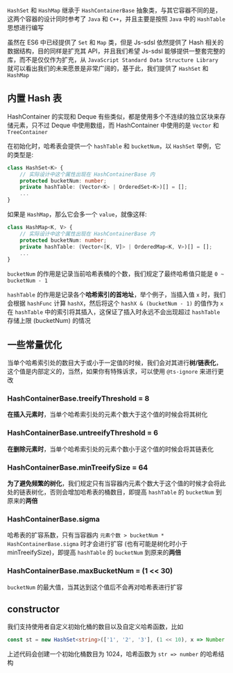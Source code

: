 `HashSet` 和 `HashMap` 继承于 `HashContainerBase` 抽象类，与其它容器不同的是，这两个容器的设计同时参考了 `Java` 和 `C++`，并且主要是按照 `Java` 中的 `HashTable` 思想进行编写

虽然在 ES6 中已经提供了 `Set` 和 `Map` 类，但是 Js-sdsl 依然提供了 Hash 相关的数据结构，目的同样是扩充其 API，并且我们希望 Js-sdsl 能够提供一整套完整的库，而不是仅仅作为扩充，从 `JavaScript Standard Data Structure Library` 就可以看出我们的未来愿景是非常广阔的，基于此，我们提供了 `HashSet` 和 `HashMap`

## 内置 Hash 表

HashContainer 的实现和 Deque 有些类似，都是使用多个不连续的独立区块来存储元素，只不过 Deque 中使用数组，而 HashContainer 中使用的是 `Vector` 和 `TreeContainer`

在初始化时，哈希表会提供一个 `hashTable` 和 `bucketNum`，以 `HashSet` 举例，它的类型是:

```typescript
class HashSet<K> {
    // 实际设计中这个属性出现在 HashContainerBase 内
    protected bucketNum: number;
    private hashTable: (Vector<K> | OrderedSet<K>)[] = [];
    ...
}
```

如果是 `HashMap`，那么它会多一个 `value`，就像这样:

```typescript
class HashMap<K, V> {
    // 实际设计中这个属性出现在 HashContainerBase 内
    protected bucketNum: number;
    private hashTable: (Vector<[K, V]> | OrderedMap<K, V>)[] = [];
    ...
}
```

`bucketNum` 的作用是记录当前哈希表桶的个数，我们规定了最终哈希值只能是 `0 ~ bucketNum - 1`

`hashTable` 的作用是记录各个**哈希索引的首地址**，举个例子，当插入值 `x` 时，我们会根据 `hashFunc` 计算 `hashX`，然后将这个 `hashX & (bucketNum - 1)` 的值作为 `x` 在 `hashTable` 中的索引将其插入，这保证了插入时永远不会出现超过 `hashTable` 存储上限 (bucketNum) 的情况

## 一些常量优化

当单个哈希索引处的数目大于或小于一定值的时候，我们会对其进行**树/链表化**，这个值是内部定义的，当然，如果你有特殊诉求，可以使用 `@ts-ignore` 来进行更改

### HashContainerBase.treeifyThreshold = 8

**在插入元素时**，当单个哈希索引处的元素个数大于这个值的时候会将其树化

### HashContainerBase.untreeifyThreshold = 6

**在删除元素时**，当单个哈希索引处的元素个数小于这个值的时候会将其链表化

### HashContainerBase.minTreeifySize = 64

**为了避免频繁的树化**，我们规定只有当容器内元素个数大于这个值的时候才会将此处的链表树化，否则会增加哈希表的桶数目，即提高 `hashTable` 的 `bucketNum` 到原来的**两倍**

### HashContainerBase.sigma

哈希表的扩容系数，只有当容器内 `元素个数 > bucketNum * HashContainerBase.sigma` 时才会进行扩容 (也有可能是树化时小于 minTreeifySize)，即提高 `hashTable` 的 `bucketNum` 到原来的**两倍**

### HashContainerBase.maxBucketNum = (1 << 30)

`bucketNum` 的最大值，当其达到这个值后不会再对哈希表进行扩容

## constructor

我们支持使用者自定义初始化桶的数目以及自定义哈希函数，比如

```typescript
const st = new HashSet<string>(['1', '2', '3'], (1 << 10), x => Number(x));
```

上述代码会创建一个初始化桶数目为 1024，哈希函数为 `str => number` 的哈希结构
